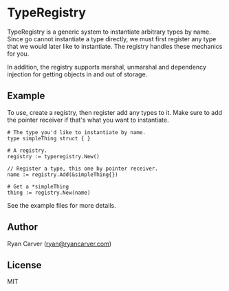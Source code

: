 # TypeRegistry

TypeRegistry is a generic system to instantiate arbitrary types by name. Since
go cannot instantiate a type directly, we must first register any type that we
would later like to instantiate. The registry handles these mechanics for you.

In addition, the registry supports marshal, unmarshal and dependency injection
for getting objects in and out of storage.

## Example


To use, create a registry, then register add any types to it. Make sure to add
the pointer receiver if that's what you want to instantiate.

```golang
# The type you'd like to instantiate by name.
type simpleThing struct { }

# A registry.
registry := typeregistry.New()

// Register a type, this one by pointer receiver.
name := registry.Add(&simpleThing{})

# Get a *simpleThing
thing := registry.New(name)
```

See the example files for more details.

## Author

Ryan Carver (ryan@ryancarver.com)

## License

MIT

